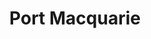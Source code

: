 ---
title: "Port Macquarie"
hashtag: port-macquarie
borders:
  - Pacific Ocean
layout: hashtag
nearby:
  - Laurieton
subdivision-of:
  - New South Wales
tags:
  - City
  - New South Wales
  - Australia
---